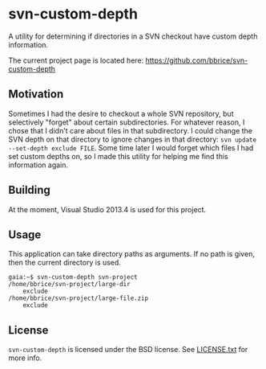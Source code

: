 svn-custom-depth
================
A utility for determining if directories in a SVN checkout have custom depth
information.

The current project page is located here:
<https://github.com/bbrice/svn-custom-depth>

Motivation
----------
Sometimes I had the desire to checkout a whole SVN repository, but selectively
"forget" about certain subdirectories.  For whatever reason, I chose that I
didn't care about files in that subdirectory.  I could change the SVN depth
on that directory to ignore changes in that directory:
`svn update --set-depth exclude FILE`.  Some time later I would forget which
files I had set custom depths on, so I made this utility for helping me find
this information again.


Building
--------
At the moment, Visual Studio 2013.4 is used for this project.

Usage
-----
This application can take directory paths as arguments.  If no path is given,
then the current directory is used.

	gaia:~$ svn-custom-depth svn-project
	/home/bbrice/svn-project/large-dir
		exclude
	/home/bbrice/svn-project/large-file.zip
		exclude

License
-------
`svn-custom-depth` is licensed under the BSD license. See
[LICENSE.txt](LICENSE.txt) for more info.
